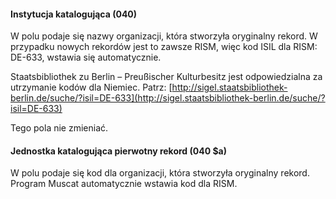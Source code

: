 #### Instytucja katalogująca (040)

W polu podaje się nazwy organizacji, która stworzyła oryginalny rekord. W przypadku nowych rekordów jest to zawsze RISM, więc kod ISIL dla RISM: DE-633, wstawia się automatycznie.

Staatsbibliothek zu Berlin – Preußischer Kulturbesitz jest odpowiedzialna za utrzymanie kodów dla Niemiec. Patrz: [http://sigel.staatsbibliothek-berlin.de/suche/?isil=DE-633](http://sigel.staatsbibliothek-berlin.de/suche/?isil=DE-633)

Tego pola nie zmieniać.

#### Jednostka katalogująca pierwotny rekord (040 $a)  

W polu podaje się kod dla organizacji, która stworzyła oryginalny rekord. Program Muscat automatycznie wstawia kod dla RISM.